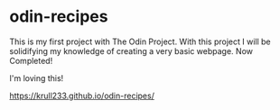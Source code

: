 # odin-recipes

This is my first project with The Odin Project. With this project I will be solidifying my knowledge of creating a very basic webpage. Now Completed!

I'm loving this!

https://krull233.github.io/odin-recipes/
